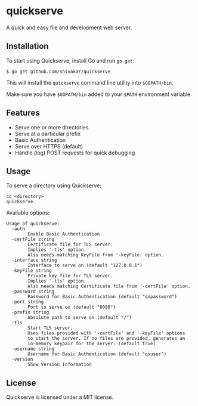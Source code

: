 # quickserve
A quick and easy file and development web server.

## Installation

To start using Quickserve, install Go and run `go get`:

```
$ go get github.com/shivakar/quickserve
```

This will install the `quickserve` command line utility into  `$GOPATH/bin`.

Make sure you have `$GOPATH/bin` added to your `$PATH` environment variable.

## Features

* Serve one or more directories
* Serve at a particular prefix
* Basic Authentication
* Serve over HTTPS (default)
* Handle (log) POST requests for quick debugging

## Usage

To serve a directory using Quickserve:

```
cd <directory>
quickserve
```

Available options:

```
Usage of quickserve:
  -auth
    	Enable Basic Authentication
  -certFile string
    	Certificate file for TLS server.
	    Implies '-tls' option.
	    Also needs matching KeyFile from '-keyFile' option.
  -interface string
    	Interface to serve on (default "127.0.0.1")
  -keyFile string
    	Private key file for TLS server.
	    Implies '-tls' option.
	    Also needs matching Certificate file from '-certFile' option.
  -password string
    	Password for Basic Authentication (default "qspassword")
  -port string
    	Port to serve on (default "8080")
  -prefix string
    	Absolute path to serve on (default "/")
  -tls
    	Start TLS server.
   	    Uses files provided with '-certFile' and '-keyFile' options
	    to start the server. If no files are provided, generates an
	    in-memory keypair for the server. (default true)
  -username string
    	Username for Basic Authentication (default "qsuser")
  -version
    	Show Version Information
```


## License

Quickserve is licensed under a MIT license.
